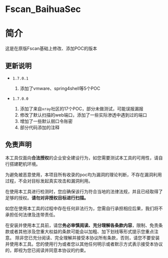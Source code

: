 # Fscan_BaihuaSec



# 简介

这是在原版Fscan基础上修改、添加POC的版本

## 更新说明



- `1.7.0.1`
  1. 添加了vmware、spring4shell等5个POC

-  `1.7.0.0 ` 

   1. 添加了来自`xray`社区的17个POC，部分未做测试，可能误报漏报
   2. 修改了默认扫描的web端口，添加了一些实际渗透中遇到过的端口
   3. 增加了一些默认弱口令账密
   4. 部分代码添加的注释







## 免责声明

本工具仅面向**合法授权**的企业安全建设行为，如您需要测试本工具的可用性，请自行搭建靶机环境。

为避免被恶意使用，本项目所有收录的poc均为漏洞的理论判断，不存在漏洞利用过程，不会对目标发起真实攻击和漏洞利用。

在使用本工具进行检测时，您应确保该行为符合当地的法律法规，并且已经取得了足够的授权。**请勿对非授权目标进行扫描。**

如您在使用本工具的过程中存在任何非法行为，您需自行承担相应后果，我们将不承担任何法律及连带责任。

在安装并使用本工具前，请您**务必审慎阅读、充分理解各条款内容**，限制、免责条款或者其他涉及您重大权益的条款可能会以加粗、加下划线等形式提示您重点注意。
除非您已充分阅读、完全理解并接受本协议所有条款，否则，请您不要安装并使用本工具。您的使用行为或者您以其他任何明示或者默示方式表示接受本协议的，即视为您已阅读并同意本协议的约束。
